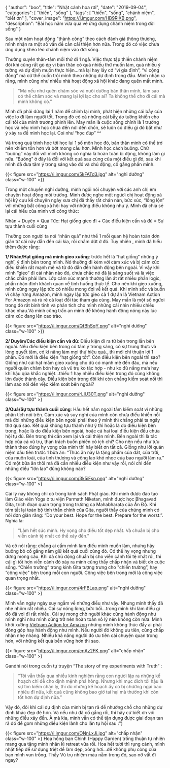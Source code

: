{
   "author": "boo",
   "title": "Nhặt cánh hoa rơi",
   "date": "2019-09-04",
   "categories": [ "thiền", "sống" ],
   "tags": [
      "thiền",
      "sống",
      "chánh niệm",
      "biết ơn"
   ],
   "cover_image": "https://i.imgur.com/HB9RlXB.png",
   "description": "Bài học năm vừa qua về ứng dụng chánh niệm trong đời sống"
}


Sau một năm hoạt động "thành công” theo cách đánh giá thông thường, mình nhận ra một số vấn đề cần cải thiện hơn nữa. Trong đó có việc chưa ứng dụng khéo léo chánh niệm vào đời sống. 

Thường xuyên thân-tâm mỗi thứ đi 1 ngả. Việc thực tập thiền chánh niệm đôi khi cũng rất gò ép vì bản thân có quá nhiều thứ muốn làm, quá nhiều ý tưởng và dự định muốn thực hiện…mà lại hay lấy cớ “vì gia đình”, “vì cộng đồng” mà cứ thế cuốn trôi mình theo những dự định trong đầu. Mình nhận ra rằng, mình cũng như nhiều nhà hoạt động xã hội khác đang quên mất mình. 

> "Mà nếu như quên chăm sóc và nuôi dưỡng bản thân mình, làm sao có thể chăm sóc và mang lại lợi lạc cho ai? Ta không thể cho đi cái mà mình không có.” 

Mình đã phải dừng lại 1 năm để chỉnh lại mình, phát hiện những cái bẫy của việc lo đi làm người tốt. Trong đó có cả những cái bẫy ảo tưởng khiến cho cái tôi của mình trương phình lên. May mắn là cuộc sống chính là 1 trường học và nếu mình học chưa đến nơi đến chốn, sẽ luôn có điều gì đó bất như ý xảy ra để mình học lại. Coi như “học đúp” ^^

Và trong quá trình học tới học lui 1 số môn học đó, bản thân mình có thể trở nên khiêm tốn hơn và bớt mong cầu hơn. Mình học cách buông. Chữ  “buông” này đối với mình không có nghĩa là hoàn toàn bị động, không làm gì nữa. “Buông” ở đây là đối với kết quả sau cùng của một điều gì đó, sau khi mình đã đưa tâm ý trong sáng vào đó và chủ động, cố gắng phần mình. 


{{< figure src="https://i.imgur.com/5kFATd3.jpg" alt="nghỉ dưỡng" class="w-100" >}}

Trong một chuyến nghỉ dưỡng, mình ngồi nói chuyện với các anh chị em chuyên hoạt động môi trường. Mình được nghe một người chị hoạt động xã hội kỳ cựu kể chuyện ngày xưa chị đã thấy rất chán nản, bức xúc, “lồng lộn” với những bất công xã hội hay với những điều không như ý. Mình đã chia sẻ lại cái hiểu của mình với công thức:

Nhân  + Duyên = Quả
Tức: Hạt giống gieo đi + Các điều kiện cần và đủ = Sự tựu thành cuối cùng

Thường con người ta nói “nhân quả” như thể 1 mối quan hệ hoàn toàn đơn giản từ cái này dẫn đến cái kia, rồi chấm dứt ở đó. Tuy nhiên , mình đã hiểu thêm được rằng:

**1/ Nhân/Hạt giống mà mình gieo xuống**: trước hết là “hạt giống” những ý nghĩ, ý định bên trong mình. Nó thường đi kèm với cảm xúc và bị cảm xúc điều khiển rất mạnh mẽ và từ đó dẫn đến hành động bên ngoài. Vì vậy khi mình “gieo” đi cái nhân nào đó, chưa chắc nó đã là sáng suốt và là việc chắc chắn phải làm. Lớp cảm xúc mạnh thường lấn át rất nhiều phần logic, phần nhận định khách quan về tình huống thực tế. Cho nên khi gieo xuống, mình cũng ngay lập tức có nhiều mong đợi về kết quả. Khi mình sốc và buồn vì cháy rừng Amazon, mình ngay lập tức gieo cả 1 dự án là Vietnam Action For Amazon và rủ rê cả loạt đối tác tham gia cùng. May mắn là một số ngừoi trong đó rất bình tĩnh và phân tích cho mình những cái nhìn nhiều chiều khác nhau.Và mình cũng trấn an mình để không hành động nóng nảy lúc cảm xúc đang lên cao trào.

{{< figure src="https://i.imgur.com/QfBhSqY.png" alt="nghỉ dưỡng" class="w-100" >}}

**2/ Duyên/Các điều kiện cần và đủ**: Điều kiện đi ra từ bên trong lẫn bên ngoài. Nếu điều kiện bên trong có tâm ý trong sáng, có sự trung thực và lòng quyết tâm, có kĩ năng làm mọi thứ hiệu quả…thì mới chỉ thuận lợi 1 phần. Đó mới là điều kiện “hạt giống tốt”. Còn điều kiện bên ngoài thì sao?  Giống như cái hạt mầm gieo xuống cho dù có mạnh mẽ đến đâu, mà nếu người quên chăm bón hay cả vũ trụ ko tác hợp - như ko đủ nắng mưa hay khí hậu qúa khắc nghiệt…thiếu 1 hay nhiều điều kiện trong đó cũng không lớn được thành cây. Điều kiện bên trong đôi khi còn chẳng kiểm soát nổi thì làm sao nói đến việc kiểm soát bên ngoài?

{{< figure src="https://i.imgur.com/rLlU30T.png" alt="nghỉ dưỡng" class="w-100" >}

**3/Quả/Sự tựu thành cuối cùng**: Hầu hết nằm ngoài tầm kiểm soát vì những phân tích nói trên. Cảm xúc và suy nghĩ của mình còn chưa điều khiển nổi mà đòi những điều kiện bên ngoài phải theo ý mình thì chẳng phải ta ngây thơ quá sao.
Kết quả không tựu thành như ý thì hoặc là do điều kiện bên trong, hoặc là do điều kiện bên ngoài, hoặc cả hai loại điều kiện đều chưa hội tụ đủ. Bên trong thì cần xem lại và cải thiện mình. Bên ngoài thì là tác hợp của cả vũ trụ, than trách buồn phiền có ích chi? Cho nên nếu như tựu thành theo đúng hy vọng của mình thì hãy biết ơn tất cả. Giống như lời quán niệm đầu tiên trước 1 bữa ăn: “Thức ăn này là tặng phẩm của đất, của trời, của muôn loài, của tình thương và công lao khó nhọc của bao người làm ra.” Có một bữa ăn thôi mà đã cần nhiều điều kiện như vậy rồi, nói chi đến những điều “lớn lao” đúng không nào? 

{{< figure src="https://i.imgur.com/3k5iFsn.png" alt="nghỉ dưỡng" class="w-100" >}

Cái lý này không chỉ có trong kinh sách Phật giáo. Khi mình được đào tạo làm Giáo viên Yoga ở tu viện Parmath Niketan, mình được học  Bhagavad Gita,  trích đoạn quan trọng trong trường ca Mahabharata  của Ấn Độ. Khi tóm tắt lại toàn bộ tinh thần chính của Gita, người thầy của chúng mình có nói đơn giản rằng: “Do your best. Hope for the best. Prepare for the worst.”. Nghĩa là: 

> "Làm hết sức mình. Hy vọng cho điều tốt đẹp nhất. Và chuẩn bị cho viễn cảnh tệ nhất có thể xảy đến." 

Và cô nói rằng: chẳng ai cấm mình làm điều mình muốn làm, nhưng hãy buông bỏ cố gắng nắm giữ kết quả cuối cùng đó. Có thể hy vọng nhưng đừng mong cầu. Khi đã chủ động chuẩn bị cho viễn cảnh tồi tệ nhất rồi, thì cái gì tốt hơn viễn cảnh đó xảy ra mình cũng thấy chấp nhận và biết ơn cuộc sống. “Chiến trường” trong kinh Gita tượng trưng cho "chiến trường”, hay “công việc" bên trong mỗi con người. Công việc bên trong mới là công việc quan trọng nhất.

{{< figure src="https://i.imgur.com/4rFBLap.png" alt="nghỉ dưỡng" class="w-100" >}

Mình vẫn ngày ngày suy ngẫm về những điều như vậy. Nhưng mình thấy đã nhẹ nhõm rất nhiều. Cái sự nóng lòng, bức bối…trong mình khi làm điều gì đó đã vơi đi rất nhiều. Cái sự mong chờ người khác cũng hành động như mình nghĩ như mình cũng trở nên hoàn toàn vô lý nên không còn nữa. Mình khởi xướng [Vietnam Action for Amazon](https://www.facebook.com/VNActionForAmazon/) nhưng mình không thúc đẩy ai phải đóng góp hay hành động như mình. Nếu người đó không ưu tiên, cũng chấp nhận nhẹ nhàng. Nhiều khả năng người đó ưu tiên cái chuyện quan trọng hơn, với những kết quả bền vững hơn thì sao.

{{< figure src="https://i.imgur.com/cnAz2FK.png" alt="chấp nhận" class="w-100" >}

Gandhi nói trong cuốn tự truyện “The story of my experiments with Truth” : 

> “Tôi vẫn thấy qua nhiều kinh nghiệm rằng con người lập ra những kế hoạch chỉ để cho định mệnh phá hỏng. Nhưng khi mục đích tối hậu là sự tìm kiếm chân lý, thì dù những kế hoạch ấy có bị chướng ngại bao nhiêu đi nữa, kết quả cũng không bao giờ tai hại mà thường khi còn tốt hơn dự định nữa.”

Vậy đó, đôi khi cái dự định của mình bị tan rã để nhường chỗ cho những dự định khác đẹp đẽ hơn. Và nếu như đã cố gắng rồi, thì hãy cứ biết ơn với những điều xảy đến. À mà kìa, mình vẫn có thể tận dụng được giai đoạn tan rã đó để gom những điều kiện lành cho lần tụ hội sau :")

{{< figure src="https://i.imgur.com/ONnLxJi.jpg" alt="chấp nhận" class="w-100" >}
Hoa hồng bạn Chinh (Happy Garden) trồng thuận tự nhiên mang qua tặng mình nhân kì retreat vừa rồi. Hoa hết tươi thì rụng cánh, mình nhặt tiếp để sử dụng triệt để làm đẹp, xông hơi…để không phụ công của bạn mình vun trồng. Thấy Vũ trụ nhiệm màu nằm trong đó, sao nỡ vất đi ngay?


